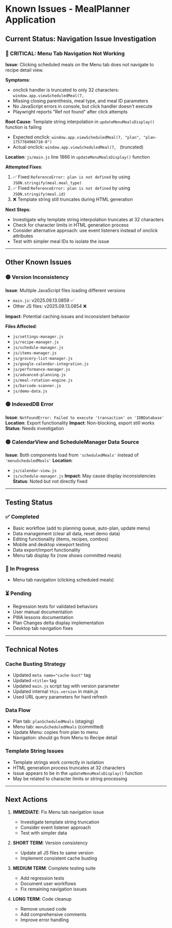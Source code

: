# Known Issues - MealPlanner Application

## Current Status: Navigation Issue Investigation

### 🔴 CRITICAL: Menu Tab Navigation Not Working

**Issue**: Clicking scheduled meals on the Menu tab does not navigate to recipe detail view.

**Symptoms**:
- onclick handler is truncated to only 32 characters: `window.app.viewScheduledMeal(7, `
- Missing closing parenthesis, meal type, and meal ID parameters
- No JavaScript errors in console, but click handler doesn't execute
- Playwright reports "Ref not found" after click attempts

**Root Cause**: Template string interpolation in `updateMenuMealsDisplay()` function is failing
- Expected onclick: `window.app.viewScheduledMeal(7, "plan", "plan-1757784966710-0")`
- Actual onclick: `window.app.viewScheduledMeal(7, ` (truncated)

**Location**: `js/main.js` line 1866 in `updateMenuMealsDisplay()` function

**Attempted Fixes**:
1. ✅ Fixed `ReferenceError: plan is not defined` by using `JSON.stringify(meal.meal_type)`
2. ✅ Fixed `ReferenceError: plan is not defined` by using `JSON.stringify(meal.id)`
3. ❌ Template string still truncates during HTML generation

**Next Steps**:
- Investigate why template string interpolation truncates at 32 characters
- Check for character limits in HTML generation process
- Consider alternative approach: use event listeners instead of onclick attributes
- Test with simpler meal IDs to isolate the issue

---

## Other Known Issues

### 🟡 Version Inconsistency
**Issue**: Multiple JavaScript files loading different versions
- `main.js`: v2025.09.13.0859 ✅
- Other JS files: v2025.09.13.0854 ❌

**Impact**: Potential caching issues and inconsistent behavior

**Files Affected**:
- `js/settings-manager.js`
- `js/recipe-manager.js` 
- `js/schedule-manager.js`
- `js/items-manager.js`
- `js/grocery-list-manager.js`
- `js/google-calendar-integration.js`
- `js/performance-manager.js`
- `js/advanced-planning.js`
- `js/meal-rotation-engine.js`
- `js/barcode-scanner.js`
- `js/demo-data.js`

### 🟡 IndexedDB Error
**Issue**: `NotFoundError: Failed to execute 'transaction' on 'IDBDatabase'`
**Location**: Export functionality
**Impact**: Non-blocking, export still works
**Status**: Needs investigation

### 🟡 CalendarView and ScheduleManager Data Source
**Issue**: Both components load from `'scheduledMeals'` instead of `'menuScheduledMeals'`
**Location**: 
- `js/calendar-view.js`
- `js/schedule-manager.js`
**Impact**: May cause display inconsistencies
**Status**: Noted but not directly fixed

---

## Testing Status

### ✅ Completed
- Basic workflow (add to planning queue, auto-plan, update menu)
- Data management (clear all data, reset demo data)
- Editing functionality (items, recipes, combos)
- Mobile and desktop viewport testing
- Data export/import functionality
- Menu tab display fix (now shows committed meals)

### 🔄 In Progress
- Menu tab navigation (clicking scheduled meals)

### ⏳ Pending
- Regression tests for validated behaviors
- User manual documentation
- PWA lessons documentation
- Plan Changes delta display implementation
- Desktop tab navigation fixes

---

## Technical Notes

### Cache Busting Strategy
- Updated `meta name="cache-bust"` tag
- Updated `<title>` tag
- Updated `main.js` script tag with version parameter
- Updated internal `this.version` in main.js
- Used URL query parameters for hard refresh

### Data Flow
- Plan tab: `planScheduledMeals` (staging)
- Menu tab: `menuScheduledMeals` (committed)
- Update Menu: copies from plan to menu
- Navigation: should go from Menu to Recipe detail

### Template String Issues
- Template strings work correctly in isolation
- HTML generation process truncates at 32 characters
- Issue appears to be in the `updateMenuMealsDisplay()` function
- May be related to character limits or string processing

---

## Next Actions

1. **IMMEDIATE**: Fix Menu tab navigation issue
   - Investigate template string truncation
   - Consider event listener approach
   - Test with simpler data

2. **SHORT TERM**: Version consistency
   - Update all JS files to same version
   - Implement consistent cache busting

3. **MEDIUM TERM**: Complete testing suite
   - Add regression tests
   - Document user workflows
   - Fix remaining navigation issues

4. **LONG TERM**: Code cleanup
   - Remove unused code
   - Add comprehensive comments
   - Improve error handling
